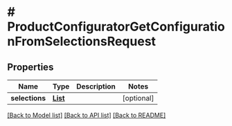 # # ProductConfiguratorGetConfigurationFromSelectionsRequest


## Properties 


Name | Type | Description | Notes
------------ | ------------- | ------------- | -------------
**selections**| [**List<ProductconfiguratorconfigurationSelection>**](ProductconfiguratorconfigurationSelection.md) |   | [optional]


[[Back to Model list]](../../README.md#models) [[Back to API list]](../../README.md#endpoints) [[Back to README]](../../README.md)

